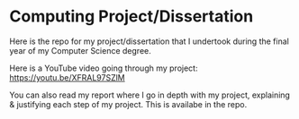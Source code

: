 # Computing Project/Dissertation

Here is the repo for my project/dissertation that I undertook during the final year of my Computer Science degree.

Here is a YouTube video going through my project: https://youtu.be/XFRAL97SZlM

You can also read my report where I go in depth with my project, explaining & justifying each step of my project. This is availabe in the repo.